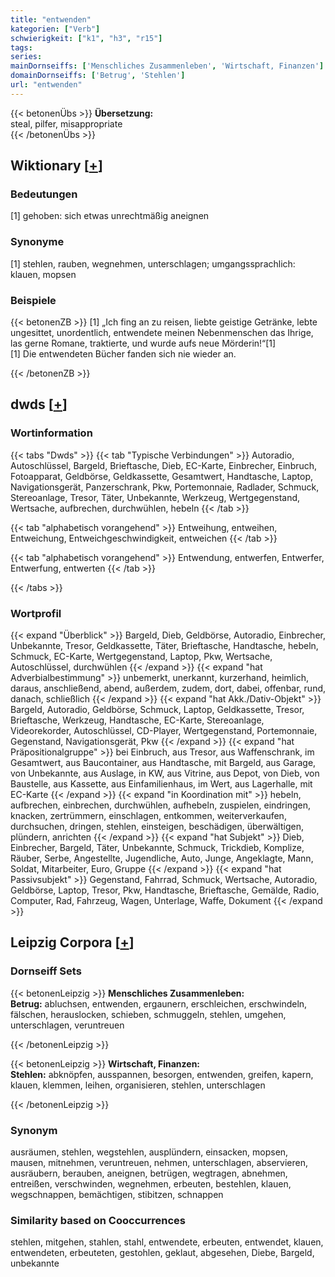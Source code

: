 ```yaml
---
title: "entwenden"
kategorien: ["Verb"]
schwierigkeit: ["k1", "h3", "r15"]
tags:
series:
mainDornseiffs: ['Menschliches Zusammenleben', 'Wirtschaft, Finanzen']
domainDornseiffs: ['Betrug', 'Stehlen']
url: "entwenden"
---
```


{{< betonenÜbs >}}
**Übersetzung:**  
steal, pilfer, misappropriate  
{{< /betonenÜbs >}}

## Wiktionary [[+](https://de.wiktionary.org/wiki/entwenden)]

### Bedeutungen
[1] gehoben: sich etwas unrechtmäßig aneignen  

### Synonyme
[1] stehlen, rauben, wegnehmen, unterschlagen; umgangssprachlich: klauen, mopsen  

### Beispiele
{{< betonenZB >}}
[1] „Ich fing an zu reisen, liebte geistige Getränke, lebte ungesittet, unordentlich, entwendete meinen Nebenmenschen das Ihrige, las gerne Romane, traktierte, und wurde aufs neue Mörderin!“[1]  
[1] Die entwendeten Bücher fanden sich nie wieder an.  

{{< /betonenZB >}}


## dwds [[+](https://www.dwds.de/wb/entwenden)]

### Wortinformation
{{< tabs "Dwds" >}}
{{< tab "Typische Verbindungen" >}}
Autoradio, Autoschlüssel, Bargeld, Brieftasche, Dieb, EC-Karte, Einbrecher, Einbruch, Fotoapparat, Geldbörse, Geldkassette, Gesamtwert, Handtasche, Laptop, Navigationsgerät, Panzerschrank, Pkw, Portemonnaie, Radlader, Schmuck, Stereoanlage, Tresor, Täter, Unbekannte, Werkzeug, Wertgegenstand, Wertsache, aufbrechen, durchwühlen, hebeln
{{< /tab >}}

{{< tab "alphabetisch vorangehend" >}}
Entweihung, entweihen, Entweichung, Entweichgeschwindigkeit, entweichen
{{< /tab >}}

{{< tab "alphabetisch vorangehend" >}}
Entwendung, entwerfen, Entwerfer, Entwerfung, entwerten
{{< /tab >}}

{{< /tabs >}}

### Wortprofil
{{< expand "Überblick" >}} Bargeld, Dieb, Geldbörse, Autoradio, Einbrecher, Unbekannte, Tresor, Geldkassette, Täter, Brieftasche, Handtasche, hebeln, Schmuck, EC-Karte, Wertgegenstand, Laptop, Pkw, Wertsache, Autoschlüssel, durchwühlen {{< /expand >}}
{{< expand "hat Adverbialbestimmung" >}} unbemerkt, unerkannt, kurzerhand, heimlich, daraus, anschließend, abend, außerdem, zudem, dort, dabei, offenbar, rund, danach, schließlich {{< /expand >}}
{{< expand "hat Akk./Dativ-Objekt" >}} Bargeld, Autoradio, Geldbörse, Schmuck, Laptop, Geldkassette, Tresor, Brieftasche, Werkzeug, Handtasche, EC-Karte, Stereoanlage, Videorekorder, Autoschlüssel, CD-Player, Wertgegenstand, Portemonnaie, Gegenstand, Navigationsgerät, Pkw {{< /expand >}}
{{< expand "hat Präpositionalgruppe" >}} bei Einbruch, aus Tresor, aus Waffenschrank, im Gesamtwert, aus Baucontainer, aus Handtasche, mit Bargeld, aus Garage, von Unbekannte, aus Auslage, in KW, aus Vitrine, aus Depot, von Dieb, von Baustelle, aus Kassette, aus Einfamilienhaus, im Wert, aus Lagerhalle, mit EC-Karte {{< /expand >}}
{{< expand "in Koordination mit" >}} hebeln, aufbrechen, einbrechen, durchwühlen, aufhebeln, zuspielen, eindringen, knacken, zertrümmern, einschlagen, entkommen, weiterverkaufen, durchsuchen, dringen, stehlen, einsteigen, beschädigen, überwältigen, plündern, anrichten {{< /expand >}}
{{< expand "hat Subjekt" >}} Dieb, Einbrecher, Bargeld, Täter, Unbekannte, Schmuck, Trickdieb, Komplize, Räuber, Serbe, Angestellte, Jugendliche, Auto, Junge, Angeklagte, Mann, Soldat, Mitarbeiter, Euro, Gruppe {{< /expand >}}
{{< expand "hat Passivsubjekt" >}} Gegenstand, Fahrrad, Schmuck, Wertsache, Autoradio, Geldbörse, Laptop, Tresor, Pkw, Handtasche, Brieftasche, Gemälde, Radio, Computer, Rad, Fahrzeug, Wagen, Unterlage, Waffe, Dokument {{< /expand >}}

## Leipzig Corpora [[+](https://corpora.uni-leipzig.de/en/res?word=entwenden&corpusId=deu_newscrawl-public_2018)]

### Dornseiff Sets
{{< betonenLeipzig >}}
**Menschliches Zusammenleben:**  
**Betrug:** abluchsen, entwenden, ergaunern, erschleichen, erschwindeln, fälschen, herauslocken, schieben, schmuggeln, stehlen, umgehen, unterschlagen, veruntreuen  

{{< /betonenLeipzig >}}


{{< betonenLeipzig >}}
**Wirtschaft, Finanzen:**  
**Stehlen:** abknöpfen, ausspannen, besorgen, entwenden, greifen, kapern, klauen, klemmen, leihen, organisieren, stehlen, unterschlagen  

{{< /betonenLeipzig >}}

### Synonym
ausräumen, stehlen, wegstehlen, ausplündern, einsacken, mopsen, mausen, mitnehmen, veruntreuen, nehmen, unterschlagen, abservieren, ausräubern, berauben, aneignen, betrügen, wegtragen, abnehmen, entreißen, verschwinden, wegnehmen, erbeuten, bestehlen, klauen, wegschnappen, bemächtigen, stibitzen, schnappen


### Similarity based on Cooccurrences
stehlen, mitgehen, stahlen, stahl, entwendete, erbeuten, entwendet, klauen, entwendeten, erbeuteten, gestohlen, geklaut, abgesehen, Diebe, Bargeld, unbekannte

